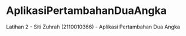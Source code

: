 # AplikasiPertambahanDuaAngka
 Latihan 2 - Siti Zuhrah (2110010366) - Aplikasi Pertambahan Dua Angka
